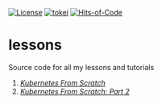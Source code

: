 [![License](https://img.shields.io/badge/License-BSD_3--Clause-yellow.svg)](https://opensource.org/licenses/BSD-3-Clause)
[![tokei](https://tokei.rs/b1/github/mbrav/lessons?category=lines)](https://tokei.rs/b1/github/mbrav/lessons)
[![Hits-of-Code](https://hitsofcode.com/github/mbrav/lessons?branch=main)](https://hitsofcode.com/github/mbrav/lessons/view?branch=main)

# lessons

Source code for all my lessons and tutorials

1. [*Kubernetes From Scratch*](01-kubernetes-from-scratch)
2. [*Kubernetes From Scratch: Part 2*](02-kubernetes-from-scratch-part2)

